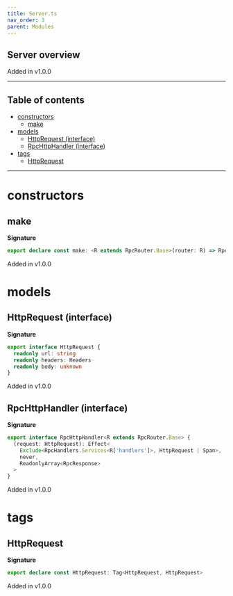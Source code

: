 ```yaml
---
title: Server.ts
nav_order: 3
parent: Modules
---
```


## Server overview

Added in v1.0.0

---

<h2 class="text-delta">Table of contents</h2>

- [constructors](#constructors)
  - [make](#make)
- [models](#models)
  - [HttpRequest (interface)](#httprequest-interface)
  - [RpcHttpHandler (interface)](#rpchttphandler-interface)
- [tags](#tags)
  - [HttpRequest](#httprequest)

---

# constructors

## make

**Signature**

```ts
export declare const make: <R extends RpcRouter.Base>(router: R) => RpcHttpHandler<R>
```

Added in v1.0.0

# models

## HttpRequest (interface)

**Signature**

```ts
export interface HttpRequest {
  readonly url: string
  readonly headers: Headers
  readonly body: unknown
}
```

Added in v1.0.0

## RpcHttpHandler (interface)

**Signature**

```ts
export interface RpcHttpHandler<R extends RpcRouter.Base> {
  (request: HttpRequest): Effect<
    Exclude<RpcHandlers.Services<R['handlers']>, HttpRequest | Span>,
    never,
    ReadonlyArray<RpcResponse>
  >
}
```

Added in v1.0.0

# tags

## HttpRequest

**Signature**

```ts
export declare const HttpRequest: Tag<HttpRequest, HttpRequest>
```

Added in v1.0.0

